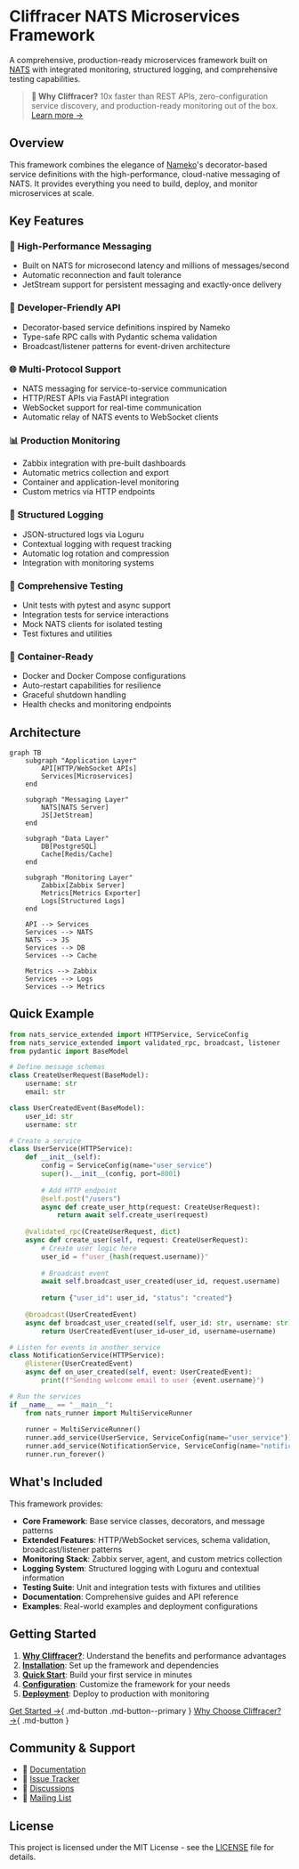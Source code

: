 # Cliffracer NATS Microservices Framework

A comprehensive, production-ready microservices framework built on [NATS](https://nats.io) with integrated monitoring, structured logging, and comprehensive testing capabilities.

> **🚀 Why Cliffracer?** 10x faster than REST APIs, zero-configuration service discovery, and production-ready monitoring out of the box. [Learn more →](why-cliffracer.md)

## Overview

This framework combines the elegance of [Nameko](https://nameko.readthedocs.io/)'s decorator-based service definitions with the high-performance, cloud-native messaging of NATS. It provides everything you need to build, deploy, and monitor microservices at scale.

## Key Features

### 🚀 **High-Performance Messaging**
- Built on NATS for microsecond latency and millions of messages/second
- Automatic reconnection and fault tolerance
- JetStream support for persistent messaging and exactly-once delivery

### 🎯 **Developer-Friendly API**
- Decorator-based service definitions inspired by Nameko
- Type-safe RPC calls with Pydantic schema validation
- Broadcast/listener patterns for event-driven architecture

### 🌐 **Multi-Protocol Support**
- NATS messaging for service-to-service communication
- HTTP/REST APIs via FastAPI integration
- WebSocket support for real-time communication
- Automatic relay of NATS events to WebSocket clients

### 📊 **Production Monitoring**
- Zabbix integration with pre-built dashboards
- Automatic metrics collection and export
- Container and application-level monitoring
- Custom metrics via HTTP endpoints

### 📝 **Structured Logging**
- JSON-structured logs via Loguru
- Contextual logging with request tracking
- Automatic log rotation and compression
- Integration with monitoring systems

### 🧪 **Comprehensive Testing**
- Unit tests with pytest and async support
- Integration tests for service interactions
- Mock NATS clients for isolated testing
- Test fixtures and utilities

### 🐳 **Container-Ready**
- Docker and Docker Compose configurations
- Auto-restart capabilities for resilience
- Graceful shutdown handling
- Health checks and monitoring endpoints

## Architecture

```mermaid
graph TB
    subgraph "Application Layer"
        API[HTTP/WebSocket APIs]
        Services[Microservices]
    end
    
    subgraph "Messaging Layer"
        NATS[NATS Server]
        JS[JetStream]
    end
    
    subgraph "Data Layer"
        DB[PostgreSQL]
        Cache[Redis/Cache]
    end
    
    subgraph "Monitoring Layer"
        Zabbix[Zabbix Server]
        Metrics[Metrics Exporter]
        Logs[Structured Logs]
    end
    
    API --> Services
    Services --> NATS
    NATS --> JS
    Services --> DB
    Services --> Cache
    
    Metrics --> Zabbix
    Services --> Logs
    Services --> Metrics
```

## Quick Example

```python
from nats_service_extended import HTTPService, ServiceConfig
from nats_service_extended import validated_rpc, broadcast, listener
from pydantic import BaseModel

# Define message schemas
class CreateUserRequest(BaseModel):
    username: str
    email: str

class UserCreatedEvent(BaseModel):
    user_id: str
    username: str

# Create a service
class UserService(HTTPService):
    def __init__(self):
        config = ServiceConfig(name="user_service")
        super().__init__(config, port=8001)
        
        # Add HTTP endpoint
        @self.post("/users")
        async def create_user_http(request: CreateUserRequest):
            return await self.create_user(request)
    
    @validated_rpc(CreateUserRequest, dict)
    async def create_user(self, request: CreateUserRequest):
        # Create user logic here
        user_id = f"user_{hash(request.username)}"
        
        # Broadcast event
        await self.broadcast_user_created(user_id, request.username)
        
        return {"user_id": user_id, "status": "created"}
    
    @broadcast(UserCreatedEvent)
    async def broadcast_user_created(self, user_id: str, username: str):
        return UserCreatedEvent(user_id=user_id, username=username)

# Listen for events in another service
class NotificationService(HTTPService):
    @listener(UserCreatedEvent)
    async def on_user_created(self, event: UserCreatedEvent):
        print(f"Sending welcome email to user {event.username}")

# Run the services
if __name__ == "__main__":
    from nats_runner import MultiServiceRunner
    
    runner = MultiServiceRunner()
    runner.add_service(UserService, ServiceConfig(name="user_service"))
    runner.add_service(NotificationService, ServiceConfig(name="notification_service"))
    runner.run_forever()
```

## What's Included

This framework provides:

- **Core Framework**: Base service classes, decorators, and message patterns
- **Extended Features**: HTTP/WebSocket services, schema validation, broadcast/listener patterns
- **Monitoring Stack**: Zabbix server, agent, and custom metrics collection
- **Logging System**: Structured logging with Loguru and contextual information
- **Testing Suite**: Unit and integration tests with fixtures and utilities
- **Documentation**: Comprehensive guides and API reference
- **Examples**: Real-world examples and deployment configurations

## Getting Started

1. **[Why Cliffracer?](why-cliffracer.md)**: Understand the benefits and performance advantages
2. **[Installation](getting-started/installation.md)**: Set up the framework and dependencies
3. **[Quick Start](getting-started/quickstart.md)**: Build your first service in minutes
4. **[Configuration](getting-started/configuration.md)**: Customize the framework for your needs
5. **[Deployment](getting-started/deployment.md)**: Deploy to production with monitoring

[Get Started →](getting-started/installation.md){ .md-button .md-button--primary }
[Why Choose Cliffracer? →](why-cliffracer.md){ .md-button }

## Community & Support

- 📖 [Documentation](.)
- 🐛 [Issue Tracker](https://github.com/your-username/cliffracer/issues)
- 💬 [Discussions](https://github.com/your-username/cliffracer/discussions)
- 📧 [Mailing List](mailto:support@your-domain.com)

## License

This project is licensed under the MIT License - see the [LICENSE](../LICENSE) file for details.
